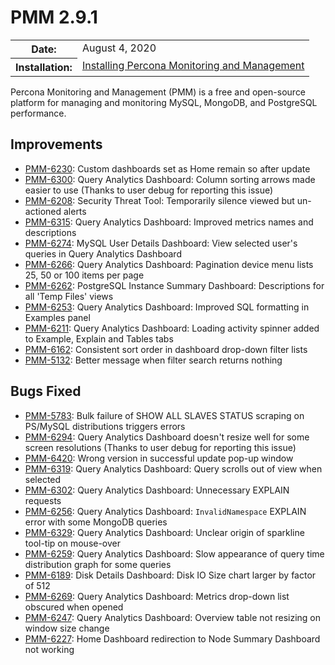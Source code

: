 # PMM 2.9.1

<table class="docutils field-list" frame="void" rules="none">
  <colgroup>
    <col class="field-name">
    <col class="field-body">
  </colgroup>
  <tbody valign="top">
    <tr class="field-odd field">
      <th class="field-name">Date:</th>
      <td class="field-body">August 4, 2020</td>
    </tr>
    <tr class="field-even field">
      <th class="field-name">Installation:</th>
      <td class="field-body">
        <a class="reference external" href="https://www.percona.com/doc/percona-monitoring-and-management/2.x/setting-up/">Installing Percona Monitoring and Management</a></td>
    </tr>
  </tbody>
</table>

Percona Monitoring and Management (PMM) is a free and open-source platform for managing and monitoring MySQL, MongoDB, and PostgreSQL performance.

## Improvements

- [PMM-6230](https://jira.percona.com/browse/PMM-6230): Custom dashboards set as Home remain so after update
- [PMM-6300](https://jira.percona.com/browse/PMM-6300): Query Analytics Dashboard: Column sorting arrows made easier to use (Thanks to user debug for reporting this issue)
- [PMM-6208](https://jira.percona.com/browse/PMM-6208): Security Threat Tool: Temporarily silence viewed but un-actioned alerts
- [PMM-6315](https://jira.percona.com/browse/PMM-6315): Query Analytics Dashboard: Improved metrics names and descriptions
- [PMM-6274](https://jira.percona.com/browse/PMM-6274): MySQL User Details Dashboard: View selected user's queries in Query Analytics Dashboard
- [PMM-6266](https://jira.percona.com/browse/PMM-6266): Query Analytics Dashboard: Pagination device menu lists 25, 50 or 100 items per page
- [PMM-6262](https://jira.percona.com/browse/PMM-6262): PostgreSQL Instance Summary Dashboard: Descriptions for all 'Temp Files' views
- [PMM-6253](https://jira.percona.com/browse/PMM-6253): Query Analytics Dashboard: Improved SQL formatting in Examples panel
- [PMM-6211](https://jira.percona.com/browse/PMM-6211): Query Analytics Dashboard: Loading activity spinner added to Example, Explain and Tables tabs
- [PMM-6162](https://jira.percona.com/browse/PMM-6162): Consistent sort order in dashboard drop-down filter lists
- [PMM-5132](https://jira.percona.com/browse/PMM-5132): Better message when filter search returns nothing

## Bugs Fixed

- [PMM-5783](https://jira.percona.com/browse/PMM-5783): Bulk failure of SHOW ALL SLAVES STATUS scraping on PS/MySQL distributions triggers errors
- [PMM-6294](https://jira.percona.com/browse/PMM-6294): Query Analytics Dashboard doesn't resize well for some screen resolutions (Thanks to user debug for reporting this issue)
- [PMM-6420](https://jira.percona.com/browse/PMM-6420): Wrong version in successful update pop-up window
- [PMM-6319](https://jira.percona.com/browse/PMM-6319): Query Analytics Dashboard: Query scrolls out of view when selected
- [PMM-6302](https://jira.percona.com/browse/PMM-6302): Query Analytics Dashboard: Unnecessary EXPLAIN requests
- [PMM-6256](https://jira.percona.com/browse/PMM-6256): Query Analytics Dashboard: `InvalidNamespace` EXPLAIN error with some MongoDB queries
- [PMM-6329](https://jira.percona.com/browse/PMM-6329): Query Analytics Dashboard: Unclear origin of sparkline tool-tip on mouse-over
- [PMM-6259](https://jira.percona.com/browse/PMM-6259): Query Analytics Dashboard: Slow appearance of query time distribution graph for some queries
- [PMM-6189](https://jira.percona.com/browse/PMM-6189): Disk Details Dashboard: Disk IO Size chart larger by factor of 512
- [PMM-6269](https://jira.percona.com/browse/PMM-6269): Query Analytics Dashboard: Metrics drop-down list obscured when opened
- [PMM-6247](https://jira.percona.com/browse/PMM-6247): Query Analytics Dashboard: Overview table not resizing on window size change
- [PMM-6227](https://jira.percona.com/browse/PMM-6227): Home Dashboard redirection to Node Summary Dashboard not working
